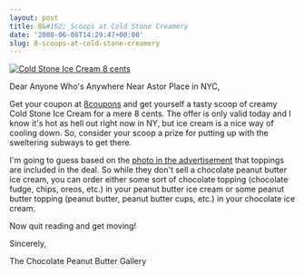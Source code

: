 ```yaml
---
layout: post
title: 8&#162; Scoops at Cold Stone Creamery
date: '2008-06-08T14:29:47+00:00'
slug: 8-scoops-at-cold-stone-creamery
---
```

<a href="http://www.flickr.com/photos/kstar810/2280966704/"><img src="http://farm4.static.flickr.com/3021/2280966704_89318e0d86.jpg?v=0" alt="Cold Stone Ice Cream 8 cents" /></a>

Dear Anyone Who's Anywhere Near Astor Place in NYC,

Get your coupon at <a href="http://www.8coupons.com/search/discount/333533333335-Cold-Stone-CreameryAstor-Place.htm#10728">8coupons</a> and get yourself a tasty scoop of creamy Cold Stone Ice Cream for a mere 8 cents. The offer is only valid today and I know it's hot as hell out right now in NY, but ice cream is a nice way of cooling down. So, consider your scoop a prize for putting up with the sweltering subways to get there.

I'm going to guess based on the <a href="http://www.yelp.com/events/photos/xzNMMZNG-vImvP73tUsQKw?selected=t6aozyIejHFPYPwDG5M-iw">photo in the advertisement</a> that toppings are included in the deal. So while they don't sell a chocolate peanut butter ice cream, you can order either some sort of chocolate topping (chocolate fudge, chips, oreos, etc.) in your peanut butter ice cream or some peanut butter topping (peanut butter, peanut butter cups, etc.) in your chocolate ice cream.

Now quit reading and get moving!

Sincerely,

The Chocolate Peanut Butter Gallery
